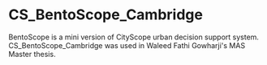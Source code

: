 # CS_BentoScope_Cambridge
BentoScope is a mini version of CityScope urban decision support system. CS_BentoScope_Cambridge was used in Waleed Fathi Gowharji's MAS Master thesis. 